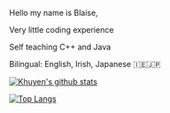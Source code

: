 Hello my name is Blaise,

Very little coding experience 

Self teaching C++ and Java 

Bilingual: English, Irish, Japanese 🇮🇪🇯🇵

[![Khuyen's github stats](https://github-readme-stats.vercel.app/api?username=iblaisee&count_private=true&show_icons=true&theme=radical&hide_rank=false)](https://github.com/anuraghazra/github-readme-stats)


[![Top Langs](https://github-readme-stats.vercel.app/api/top-langs/?username=iblaisee)](https://github.com/anuraghazra/github-readme-stats)
